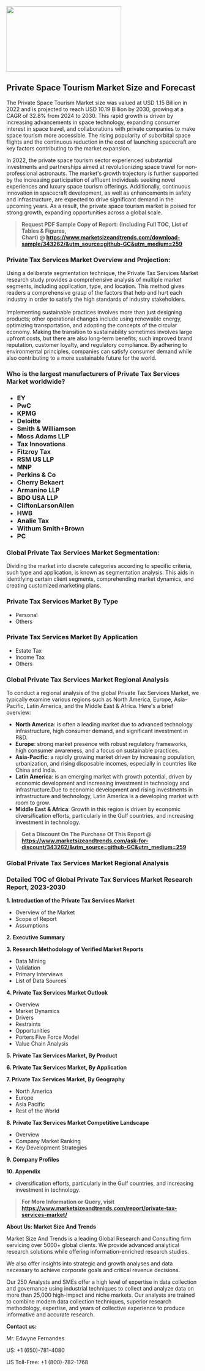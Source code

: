 <p><img class="alignnone size-medium wp-image-20088" src="https://ffe5etoiles.com/wp-content/uploads/2024/12/MST1-300x171.png" alt="" width="300" height="171" /></p><h2>Private Space Tourism Market Size and Forecast</h2><p>The Private Space Tourism Market size was valued at USD 1.15 Billion in 2022 and is projected to reach USD 10.19 Billion by 2030, growing at a CAGR of 32.8% from 2024 to 2030. This rapid growth is driven by increasing advancements in space technology, expanding consumer interest in space travel, and collaborations with private companies to make space tourism more accessible. The rising popularity of suborbital space flights and the continuous reduction in the cost of launching spacecraft are key factors contributing to the market expansion.</p><p>In 2022, the private space tourism sector experienced substantial investments and partnerships aimed at revolutionizing space travel for non-professional astronauts. The market's growth trajectory is further supported by the increasing participation of affluent individuals seeking novel experiences and luxury space tourism offerings. Additionally, continuous innovation in spacecraft development, as well as enhancements in safety and infrastructure, are expected to drive significant demand in the upcoming years. As a result, the private space tourism market is poised for strong growth, expanding opportunities across a global scale.</p></p><blockquote id="" class=""><strong>Request PDF Sample Copy of Report: (Including Full TOC, List of Tables &amp; Figures, Chart)&nbsp;@&nbsp;<strong><a href="https://www.marketsizeandtrends.com/download-sample/343262/&utm_source=github-GC&utm_medium=259" target="_blank">https://www.marketsizeandtrends.com/download-sample/343262/&utm_source=github-GC&utm_medium=259</a></strong></strong></blockquote><h3 id="" class="">Private Tax Services Market&nbsp;Overview and Projection:</h3><p id="" class="">Using a deliberate segmentation technique, the Private Tax Services Market research study provides a comprehensive analysis of multiple market segments, including application, type, and location. This method gives readers a comprehensive grasp of the factors that help and hurt each industry in order to satisfy the high standards of industry stakeholders. <br /> <br />Implementing sustainable practices involves more than just designing products; other operational changes include using renewable energy, optimizing transportation, and adopting the concepts of the circular economy. Making the transition to sustainability sometimes involves large upfront costs, but there are also long-term benefits, such improved brand reputation, customer loyalty, and regulatory compliance. By adhering to environmental principles, companies can satisfy consumer demand while also contributing to a more sustainable future for the world.</p><h3 id="" class="">Who is the largest manufacturers of&nbsp;Private Tax Services Market worldwide?</h3><h3 class=""><p><ul><li>EY </li><li> PwC </li><li> KPMG </li><li> Deloitte </li><li> Smith & Williamson </li><li> Moss Adams LLP </li><li> Tax Innovations </li><li> Fitzroy Tax </li><li> RSM US LLP </li><li> MNP </li><li> Perkins & Co </li><li> Cherry Bekaert </li><li> Armanino LLP </li><li> BDO USA LLP </li><li> CliftonLarsonAllen </li><li> HWB </li><li> Analie Tax </li><li> Withum Smith+Brown </li><li> PC</li></ul></p></h3><h3 id="" class="">Global&nbsp;Private Tax Services Market Segmentation:</h3><p id="" class="">Dividing the market into discrete categories according to specific criteria, such type and application, is known as segmentation analysis. This aids in identifying certain client segments, comprehending market dynamics, and creating customized marketing plans.</p><h3 id="" class="">Private Tax Services Market&nbsp;By Type</h3><p><p><ul><li>Personal</li><li> Others</p></li></ul></p></p><h3 id="" class="">Private Tax Services Market&nbsp;By Application</h3><p class=""><p><ul><li>Estate Tax</li><li> Income Tax</li><li> Others</li></ul></p></p><h3 id="" class="">Global Private Tax Services Market Regional Analysis</h3><p id="" class="">To conduct a regional analysis of the global Private Tax Services Market, we typically examine various regions such as North America, Europe, Asia-Pacific, Latin America, and the Middle East &amp; Africa. Here's a brief overview:</p><ul><li><strong>North America</strong>: is often a leading market due to advanced technology infrastructure, high consumer demand, and significant investment in R&amp;D.</li><li><strong>Europe</strong>: strong market presence with robust regulatory frameworks, high consumer awareness, and a focus on sustainable practices.</li><li><strong>Asia-Pacific</strong>: a rapidly growing market driven by increasing population, urbanization, and rising disposable incomes, especially in countries like China and India.</li><li><strong>Latin America</strong>: is an emerging market with growth potential, driven by economic development and increasing investment in technology and infrastructure.Due to economic development and rising investments in infrastructure and technology, Latin America is a developing market with room to grow.</li><li><strong>Middle East &amp; Africa</strong>: Growth in this region is driven by economic diversification efforts, particularly in the Gulf countries, and increasing investment in technology.</li></ul><blockquote id="" class=""><strong>Get a Discount On The Purchase Of This Report @ <strong><a href="https://www.marketsizeandtrends.com/ask-for-discount/343262/&utm_source=github-GC&utm_medium=259" target="_blank">https://www.marketsizeandtrends.com/ask-for-discount/343262/&utm_source=github-GC&utm_medium=259</a></strong></strong></blockquote><h3 id="" class="">Global Private Tax Services Market Regional Analysis</h3><h3 id="" class="">Detailed TOC of Global Private Tax Services Market Research Report, 2023-2030</h3><p id="" class=""><strong>1. Introduction of the Private Tax Services Market</strong></p><ul><li>Overview of the Market</li><li>Scope of Report</li><li>Assumptions</li></ul><p id="" class=""><strong>2. Executive Summary</strong></p><p id="" class=""><strong>3. Research Methodology of Verified Market Reports</strong></p><ul><li>Data Mining</li><li>Validation</li><li>Primary Interviews</li><li>List of Data Sources</li></ul><p id="" class=""><strong>4. Private Tax Services Market Outlook</strong></p><ul><li>Overview</li><li>Market Dynamics</li><li>Drivers</li><li>Restraints</li><li>Opportunities</li><li>Porters Five Force Model</li><li>Value Chain Analysis</li></ul><p id="" class=""><strong>5. Private Tax Services Market, By Product</strong></p><p id="" class=""><strong>6. Private Tax Services Market, By Application</strong></p><p id="" class=""><strong>7. Private Tax Services Market, By Geography</strong></p><ul><li>North America</li><li>Europe</li><li>Asia Pacific</li><li>Rest of the World</li></ul><p id="" class=""><strong>8. Private Tax Services Market Competitive Landscape</strong></p><ul><li>Overview</li><li>Company Market Ranking</li><li>Key Development Strategies</li></ul><p id="" class=""><strong>9. Company Profiles</strong></p><p id="" class=""><strong>10. Appendix</strong></p><ul><li>diversification efforts, particularly in the Gulf countries, and increasing investment in technology.</li></ul><blockquote id="" class=""><strong>For More Information or Query, visit <strong><strong><a href="https://www.marketsizeandtrends.com/report/private-tax-services-market/" target="_blank">https://www.marketsizeandtrends.com/report/private-tax-services-market/</a></strong></strong></strong></blockquote><p id="" class=""><strong>About Us: Market Size And Trends</strong></p><p id="" class="">Market Size And Trends is a leading Global Research and Consulting firm servicing over 5000+ global clients. We provide advanced analytical research solutions while offering information-enriched research studies.</p><p id="" class="">We also offer insights into strategic and growth analyses and data necessary to achieve corporate goals and critical revenue decisions.</p><p id="" class="">Our 250 Analysts and SMEs offer a high level of expertise in data collection and governance using industrial techniques to collect and analyze data on more than 25,000 high-impact and niche markets. Our analysts are trained to combine modern data collection techniques, superior research methodology, expertise, and years of collective experience to produce informative and accurate research.</p><p id="" class=""><strong>Contact us:</strong></p><p id="" class="">Mr. Edwyne Fernandes</p><p id="" class="">US: +1 (650)-781-4080</p><p id="" class="">US Toll-Free: +1 (800)-782-1768</p>
